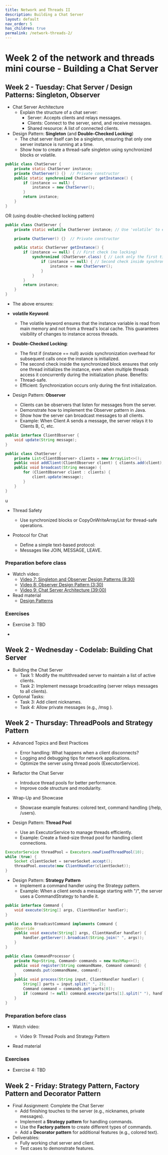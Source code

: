 ```yaml
---
title: Network and Threads II
description: Building a Chat Server
layout: default
nav_order: 5
has_children: true
permalink: /network-threads-2/
---
```


# Week 2 of the network and threads mini course - Building a Chat Server
## Week 2 - Tuesday: Chat Server / Design Patterns: Singleton, Observer
- Chat Server Architecture
    - Explain the structure of a chat server:
        - Server: Accepts clients and relays messages.
        - Clients: Connect to the server, send, and receive messages.
        - Shared resource: A list of connected clients.
- Design Pattern: **Singleton** (and **Double-Checked Locking**)
    - The chat server itself can be a singleton, ensuring that only one server instance is running at a time.
    - Show how to create a thread-safe singleton using synchronized blocks or volatile.
```java
public class ChatServer {
    private static ChatServer instance;
    private ChatServer() {}  // Private constructor
    public static synchronized ChatServer getInstance() {
        if (instance == null) {
            instance = new ChatServer();
        }
        return instance;
    }
}
```
OR (using double-checked locking pattern)
```java
public class ChatServer {
    private static volatile ChatServer instance; // Use 'volatile' to ensure visibility of changes across threads.

    private ChatServer() {}  // Private constructor

    public static ChatServer getInstance() {
        if (instance == null) { // First check (no locking)
            synchronized (ChatServer.class) { // Lock only the first time
                if (instance == null) { // Second check inside synchronized block
                    instance = new ChatServer();
                }
            }
        }
        return instance;
    }
}
```
- The above ensures:
- **volatile Keyword**:
    - The volatile keyword ensures that the instance variable is read from main memory and not from a thread's local cache. This guarantees visibility of changes to instance across threads.
- **Double-Checked Locking**:
    - The first if (instance == null) avoids synchronization overhead for subsequent calls once the instance is initialized.
    - The second check inside the synchronized block ensures that only one thread initializes the instance, even when multiple threads access it concurrently during the initialization phase.
Benefits:
    - Thread-safe.
    - Efficient: Synchronization occurs only during the first initialization.

- Design Pattern: **Observer**
    - Clients can be observers that listen for messages from the server.
    - Demonstrate how to implement the Observer pattern in Java.
    - Show how the server can broadcast messages to all clients.
    - Example: When Client A sends a message, the server relays it to Clients B, C, etc.

```java
public interface ClientObserver {
    void update(String message);
}

public class ChatServer {
    private List<ClientObserver> clients = new ArrayList<>();
    public void addClient(ClientObserver client) { clients.add(client); }
    public void broadcast(String message) {
        for (ClientObserver client : clients) {
            client.update(message);
        }
    }
}
```
u
- Thread Safety
    - Use synchronized blocks or CopyOnWriteArrayList for thread-safe operations.

- Protocol for Chat
    - Define a simple text-based protocol:
    - Messages like JOIN, MESSAGE, LEAVE.

### Preparation before class
- Watch video: 
    - [Video 7: Singleton and Observer Design Patterns (8:30)](https://www.youtube.com/watch?v=tSZn4wkBIu8&ab_channel=Geekific)
    - [Video 8: Observer Design Pattern (3:30)](https://www.youtube.com/watch?v=7B1DFe0VBxI&ab_channel=ByteVigor)
    - [Video 9: Chat Server Architecture (39:00)](https://www.youtube.com/watch?v=hIc_9Wbn704&ab_channel=NeuralNine)
- Read material
    - [Design Patterns](https://www.javatpoint.com/design-patterns-in-java)

### Exercises
- Exercise 3: TBD

- 
## Week 2 - Wednesday - Codelab: Building Chat Server
- Building the Chat Server
    - Task 1: Modify the multithreaded server to maintain a list of active clients.
    - Task 2: Implement message broadcasting (server relays messages to all clients).
- Optional Tasks:
    - Task 3: Add client nicknames.
    - Task 4: Allow private messages (e.g., /msg <nickname> <message>).

## Week 2 - Thursday: ThreadPools and Strategy Pattern
- Advanced Topics and Best Practices
    - Error handling: What happens when a client disconnects?
    - Logging and debugging tips for network applications.
    - Optimize the server using thread pools (ExecutorService).
- Refactor the Chat Server
    - Introduce thread pools for better performance.
    - Improve code structure and modularity.
- Wrap-Up and Showcase
    - Showcase example features: colored text, command handling (/help, /users).

- Design Pattern: **Thread Pool**
    - Use an ExecutorService to manage threads efficiently.
    - Example: Create a fixed-size thread pool for handling client connections.

```java
ExecutorService threadPool = Executors.newFixedThreadPool(10);
while (true) {
    Socket clientSocket = serverSocket.accept();
    threadPool.execute(new ClientHandler(clientSocket));
}

```
- Design Pattern: **Strategy Pattern**
    - Implement a command handler using the Strategy pattern.
    - Example: When a client sends a message starting with "/", the server uses a CommandStrategy to handle it.
```java
public interface Command {
    void execute(String[] args, ClientHandler handler);
}

public class BroadcastCommand implements Command {
    @Override
    public void execute(String[] args, ClientHandler handler) {
        handler.getServer().broadcast(String.join(" ", args));
    }
}

public class CommandProcessor {
    private Map<String, Command> commands = new HashMap<>();
    public void register(String commandName, Command command) {
        commands.put(commandName, command);
    }
    public void process(String input, ClientHandler handler) {
        String[] parts = input.split(" ", 2);
        Command command = commands.get(parts[0]);
        if (command != null) command.execute(parts[1].split(" "), handler);
    }
}
```

### Preparation before class
- Watch video: 
    - Video 9: Thread Pools and Strategy Pattern
  
- Read material

### Exercises
- Exercise 4: TBD

## Week 2 - Friday: Strategy Pattern, Factory Pattern and Decorator Pattern
- Final Assignment: Complete the Chat Server
    - Add finishing touches to the server (e.g., nicknames, private messages).
    - Implement a **Strategy pattern** for handling commands.
    - Use the **Factory pattern** to create different types of commands.
    - Add a **Decorator pattern** for additional features (e.g., colored text).
- Deliverables:
    - Fully working chat server and client.
    - Test cases to demonstrate features.